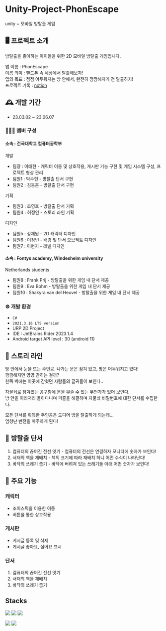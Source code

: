 # Unity-Project-PhonEscape
unity + 모바일 방탈출 게임
## 🖥️ 프로젝트 소개

방탈출을 좋아하는 아이들을 위한 2D 모바일 방탈출 게임입니다.


앱 이름 : PhonEscape  
이름 의미 : 핸드폰 속 세상에서 탈출해보자!  
앱의 목표 : 점점 어두워지는 방 안에서, 완전히 깜깜해지기 전 탈출하자!  
프로젝트 기록 : [notion](https://slime-practice-b41.notion.site/KUnity-4c7d118b9a8d4cadb4201864026a89e2?pvs=4)
## 🕰️ 개발 기간

- 23.03.02 ~ 23.06.07

### 🧑‍🤝‍🧑 멤버 구성
#### 소속 : 건국대학교 컴퓨터공학부
개발
- 팀장 : 이태현 - 캐릭터 이동 및 상호작용, 게시판 기능 구현 및 게임 시스템 구성, 프로젝트 형상 관리
- 팀원1 : 박수현 - 방탈출 단서 구현
- 팀원2 : 김동훈 - 방탈출 단서 구현

기획
- 팀원3 : 조영호 - 방탈출 단서 기획
- 팀원4 : 허정인 - 스토리 라인 기획

디자인
- 팀원5 : 정재원 - 2D 캐릭터 디자인
- 팀원6 : 이정빈 - 배경 및 단서 오브젝트 디자인
- 팀원7 : 이현지 - 레벨 디자인

#### 소속 : Fontys academy, Windesheim university
Netherlands students
- 팀원8 : Frank Prij - 방탈출을 위한 게임 내 단서 제공
- 팀원9 : Eva Bohm - 방탈출을 위한 게임 내 단서 제공
- 팀원10 : Shakyra van del Heuvel - 방탈출을 위한 게임 내 단서 제공



### ⚙️ 개발 환경
- `C#`
- `2021.3.16 LTS version`
- URP 2D Project
- IDE : JetBrains Rider 2023.1.4
- Android target API level : 30 (android 11)


## 👾 스토리 라인
방 안에서 눈을 뜨는 주인공. 나가는 문은 잠겨 있고, 방은 어두워지고 있다!  
깜깜해지면 영영 갇히는 걸까?  
한쪽 벽에는 이곳에 갇혔던 사람들의 글귀들이 보인다..  

자물쇠로 잠겨있는 공구함에 문을 부술 수 있는 무언가가 있어 보인다.  
방 안을 이리저리 돌아다니며 퍼즐을 해결하며 자물쇠 비밀번호에 대한 단서를 수집한다.  

모든 단서를 획득한 주인공은 드디어 방을 탈출하게 되는데...  
엄청난 반전을 마주하게 된다!  

## 🧩 방탈출 단서

1. 컴퓨터의 끊어진 전선 잇기 - 컴퓨터의 전선은 연결하자 모니터에 숫자가 보인다!
2. 서재의 책을 재배치 - 책의 크기에 따라 재배치 하니 어떤 수식이 나타난다!
3. 바닥의 쓰레기 줍기 - 바닥에 버려져 있는 쓰레기들 아래 어떤 숫자가 보인다!


## 📌 주요 기능

### 캐릭터
- 조이스틱을 이용한 이동
- 버튼을 통한 상호작용

### 게시판
- 게시글 등록 및 삭제
- 게시글 좋아요, 싫어요 표시

### 단서
1. 컴퓨터의 끊어진 전선 잇기
2. 서재의 책을 재배치
3. 바닥의 쓰레기 줍기

 


## Stacks
<img src="https://img.shields.io/badge/csharp-99CC00?style=for-the-badge&logo=csharp&logoColor=white"> <img src="https://img.shields.io/badge/unity-FFFFFF?style=for-the-badge&logo=unity&logoColor=black"> <img src="https://img.shields.io/badge/figma-F24E1E?style=for-the-badge&logo=figma&logoColor=white">


<img src="https://img.shields.io/badge/git-F05032?style=for-the-badge&logo=git&logoColor=white"> <img src="https://img.shields.io/badge/github-181717?style=for-the-badge&logo=github&logoColor=white">





